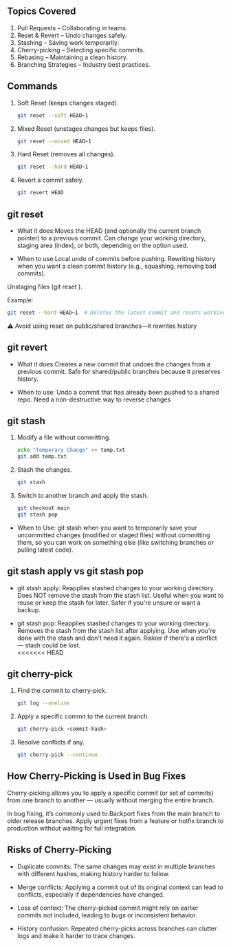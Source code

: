 ## **Topics Covered**  
1. Pull Requests – Collaborating in teams.  
2. Reset & Revert – Undo changes safely.  
3. Stashing – Saving work temporarily.  
4. Cherry-picking – Selecting specific commits.  
5. Rebasing – Maintaining a clean history.  
6. Branching Strategies – Industry best practices.  


## Commands

1. Soft Reset (keeps changes staged).  
   ```bash
   git reset --soft HEAD~1
   ```  
2. Mixed Reset (unstages changes but keeps files).  
   ```bash
   git reset --mixed HEAD~1
   ```  
3. Hard Reset (removes all changes).  
   ```bash
   git reset --hard HEAD~1
   ```  
4. Revert a commit safely.  
   ```bash
   git revert HEAD

## git reset 

- What it does:Moves the HEAD (and optionally the current branch pointer) to a previous commit.
               Can change your working directory, staging area (index), or both, depending on the option used.

- When to use:Local undo of commits before pushing.
              Rewriting history when you want a clean commit history (e.g., squashing, removing bad commits).

Unstaging files (git reset <file>).

Example:
```bash
git reset --hard HEAD~1  # Deletes the latest commit and resets working directory
```
⚠️ Avoid using reset on public/shared branches—it rewrites history

## git revert

- What it does:Creates a new commit that undoes the changes from a previous commit.
               Safe for shared/public branches because it preserves history.

- When to use: Undo a commit that has already been pushed to a shared repo.
               Need a non-destructive way to reverse changes

## git stash

1. Modify a file without committing.  
   ```bash
   echo "Temporary Change" >> temp.txt
   git add temp.txt
   ```  
2. Stash the changes.  
   ```bash
   git stash
   ```  
3. Switch to another branch and apply the stash.  
   ```bash
   git checkout main
   git stash pop

- When to Use: git stash when you want to temporarily save your uncommitted changes (modified or staged files) without committing them, so you can work on something else (like switching branches or pulling latest code).


## git stash apply vs git stash pop

- git stash apply: Reapplies stashed changes to your working directory.
                   Does NOT remove the stash from the stash list.
                   Useful when you want to reuse or keep the stash for later.
                   Safer if you're unsure or want a backup.

- git stash pop: Reapplies stashed changes to your working directory.
                 Removes the stash from the stash list after applying.
                 Use when you're done with the stash and don't need it again.
                 Riskier if there's a conflict — stash could be lost.   
<<<<<<< HEAD

## git cherry-pick

1. Find the commit to cherry-pick.
   ```bash
   git log --oneline
   ```
2. Apply a specific commit to the current branch.
   ```bash
   git cherry-pick <commit-hash>
   ```
3. Resolve conflicts if any.
   ```bash
   git cherry-pick --continue
   ```

## How Cherry-Picking is Used in Bug Fixes
Cherry-picking allows you to apply a specific commit (or set of commits) from one branch to another — usually without merging the entire branch.

In bug fixing, it’s commonly used to:Backport fixes from the main branch to older release branches.
                                     Apply urgent fixes from a feature or hotfix branch to production without waiting for full integration.


## Risks of Cherry-Picking
- Duplicate commits: The same changes may exist in multiple branches with different hashes, making history harder to follow.

- Merge conflicts: Applying a commit out of its original context can lead to conflicts, especially if dependencies have changed.

- Loss of context: The cherry-picked commit might rely on earlier commits not included, leading to bugs or inconsistent behavior.

- History confusion: Repeated cherry-picks across branches can clutter logs and make it harder to trace changes.


